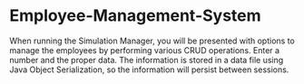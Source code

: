 # Employee-Management-System
When running the Simulation Manager, you will be presented with options to manage the employees by performing various CRUD operations. Enter a number and the proper data. The information is stored in a data file using Java Object Serialization, so the information will persist between sessions.
